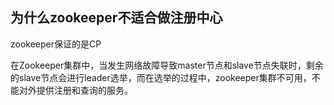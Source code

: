 ## 为什么zookeeper不适合做注册中心

zookeeper保证的是CP

在Zookeeper集群中，当发生网络故障导致master节点和slave节点失联时，剩余的slave节点会进行leader选举，而在选举的过程中，zookeeper集群不可用，不能对外提供注册和查询的服务。






















